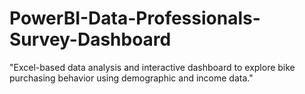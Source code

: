 # PowerBI-Data-Professionals-Survey-Dashboard
"Excel-based data analysis and interactive dashboard to explore bike purchasing behavior using demographic and income data."

